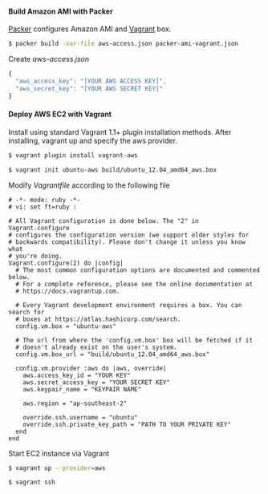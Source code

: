 #### Build Amazon AMI with Packer

[Packer](http://packer.io/) configures Amazon AMI and [Vagrant](https://www.vagrantup.com) box.

```bash
$ packer build -var-file aws-access.json packer-ami-vagrant.json
```

Create *aws-access.json*

```javascript
{
  "aws_access_key": "[YOUR AWS ACCESS KEY]",
  "aws_secret_key": "[YOUR AWS SECRET KEY]"
}
```

#### Deploy AWS EC2 with Vagrant

Install using standard Vagrant 1.1+ plugin installation methods. After installing, vagrant up and specify the aws provider. 

```bash
$ vagrant plugin install vagrant-aws

$ vagrant init ubuntu-aws build/ubuntu_12.04_amd64_aws.box 
```

Modify *Vagrantfile* according to the following file

```
# -*- mode: ruby -*-
# vi: set ft=ruby :

# All Vagrant configuration is done below. The "2" in Vagrant.configure
# configures the configuration version (we support older styles for
# backwards compatibility). Please don't change it unless you know what
# you're doing.
Vagrant.configure(2) do |config|
  # The most common configuration options are documented and commented below.
  # For a complete reference, please see the online documentation at
  # https://docs.vagrantup.com.

  # Every Vagrant development environment requires a box. You can search for
  # boxes at https://atlas.hashicorp.com/search.
  config.vm.box = "ubuntu-aws"

  # The url from where the 'config.vm.box' box will be fetched if it
  # doesn't already exist on the user's system.
  config.vm.box_url = "build/ubuntu_12.04_amd64_aws.box"

  config.vm.provider :aws do |aws, override|
    aws.access_key_id = "YOUR KEY"
    aws.secret_access_key = "YOUR SECRET KEY"
    aws.keypair_name = "KEYPAIR NAME"

    aws.region = "ap-southeast-2"
    
    override.ssh.username = "ubuntu"
    override.ssh.private_key_path = "PATH TO YOUR PRIVATE KEY"
  end
end
```

Start EC2 instance via Vagrant

```bash
$ vagrant up --provider=aws

$ vagrant ssh
```

